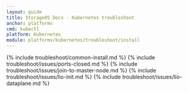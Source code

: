 ```yaml
---
layout: guide
title: StorageOS Docs - Kubernetes troubleshoot
anchor: platforms
cmd: kubectl
platform: Kubernetes
module: platforms/kubernetes/troubleshoot/install
---
```


{% include troubleshoot/common-install.md %}
{% include troubleshoot/issues/ports-closed.md %}
{% include troubleshoot/issues/join-to-master-node.md %}
{% include troubleshoot/issues/lio-init.md %}
{% include troubleshoot/issues/lio-dataplane.md %}

